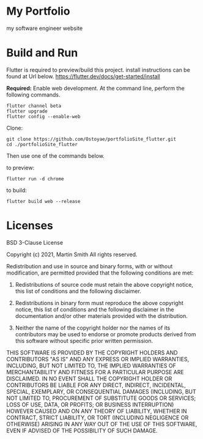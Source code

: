 
# My Portfolio

my software engineer website

# Build and Run

Flutter is required to preview/build this project. install instructions can be found at Url below.
https://flutter.dev/docs/get-started/install

**Required:** Enable web development. At the command line, perform the following commands.
```
flutter channel beta
flutter upgrade
flutter config --enable-web

```


Clone:
```
git clone https://github.com/Ostoyae/portfolioSite_flutter.git
cd ./portfolioSite_flutter
```

Then use one of the commands below.

to preview:
```
flutter run -d chrome
```

to build:
```
flutter build web --release
```


# Licenses

BSD 3-Clause License

Copyright (c) 2021, Martin Smith
All rights reserved.

Redistribution and use in source and binary forms, with or without
modification, are permitted provided that the following conditions are met:

1. Redistributions of source code must retain the above copyright notice, this
   list of conditions and the following disclaimer.

2. Redistributions in binary form must reproduce the above copyright notice,
   this list of conditions and the following disclaimer in the documentation
   and/or other materials provided with the distribution.

3. Neither the name of the copyright holder nor the names of its
   contributors may be used to endorse or promote products derived from
   this software without specific prior written permission.

THIS SOFTWARE IS PROVIDED BY THE COPYRIGHT HOLDERS AND CONTRIBUTORS "AS IS"
AND ANY EXPRESS OR IMPLIED WARRANTIES, INCLUDING, BUT NOT LIMITED TO, THE
IMPLIED WARRANTIES OF MERCHANTABILITY AND FITNESS FOR A PARTICULAR PURPOSE ARE
DISCLAIMED. IN NO EVENT SHALL THE COPYRIGHT HOLDER OR CONTRIBUTORS BE LIABLE
FOR ANY DIRECT, INDIRECT, INCIDENTAL, SPECIAL, EXEMPLARY, OR CONSEQUENTIAL
DAMAGES (INCLUDING, BUT NOT LIMITED TO, PROCUREMENT OF SUBSTITUTE GOODS OR
SERVICES; LOSS OF USE, DATA, OR PROFITS; OR BUSINESS INTERRUPTION) HOWEVER
CAUSED AND ON ANY THEORY OF LIABILITY, WHETHER IN CONTRACT, STRICT LIABILITY,
OR TORT (INCLUDING NEGLIGENCE OR OTHERWISE) ARISING IN ANY WAY OUT OF THE USE
OF THIS SOFTWARE, EVEN IF ADVISED OF THE POSSIBILITY OF SUCH DAMAGE.
